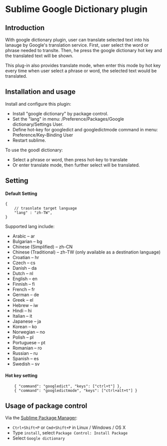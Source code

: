 # Sublime Google Dictionary plugin

Introduction
------------

With google dictionary plugin, user can translate selected text into 
his lanauge by Google's translation service. First, user select
the word or phrase needed to translte. Then, he press the google dictionary
hot key and the translated text will be shown.

This plug-in also provides translate mode, when enter this mode by hot key every time when user select a phrase or word, the selected text
would be translated.


Installation and usage
----------------------

Install and configure this plugin:

- Install "google dictionary" by package control.
- Set the "lang" in menu: /Preference/Packages/Google dictionary/Settings User.
- Define hot-key for googledict and googledictmode command in menu: Preference/Key-Binding User
- Restart sublime.

To use the goodl dictionary:

- Select a phrase or word, then press hot-key to translate
- Or enter translate mode, then further select will be translated.


Setting
-------

#### Default Setting

```
{
    // trasnlate target language
    "lang" : "zh-TW",
}
```

Supported lang include:

- Arabic – ar
- Bulgarian – bg
- Chinese (Simplified) – zh-CN
- Chinese (Traditional) – zh-TW (only available as a destination language)
- Croatian – hr
- Czech – cs
- Danish – da
- Dutch – nl
- English – en
- Finnish – fi
- French – fr
- German – de
- Greek – el
- Hebrew – iw
- Hindi – hi
- Italian – it
- Japanese – ja
- Korean – ko
- Norwegian – no
- Polish – pl
- Portuguese – pt
- Romanian – ro
- Russian – ru
- Spanish – es
- Swedish – sv

#### Hot key setting

```
    { "command": "googledict", "keys": ["ctrl+t"] },
    { "command": "googledictmode", "keys": ["ctrl+alt+t"] }
```


Usage of package control
-------------------------

Via the [Sublime Package Manager](http://wbond.net/sublime_packages/package_control):

* `Ctrl+Shift+P` or `Cmd+Shift+P` in Linux / Windows / OS X
* Type `install`, select `Package Control: Install Package`
* Select `Google dictionary`
